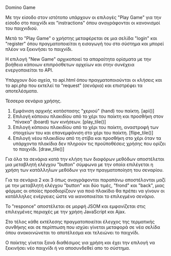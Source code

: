 Domino Game

Με την είσοδο στον ιστότοπο υπάρχουν οι επιλογές "Play Game" για την είσοδο στο παιχνίδι και "instractions" όπου αναγράφονται οι κανονισμοί του παιχνιδιού.

Μετά το "Play Game" ο χρήστης μεταφέρεται σε μια σελίδα "login" και "register" όπου πραγματοποιείται η εισαγωγή του στο σύστημα και μπορεί πλέον να ξεκινήσει το παιχνίδι.

Η επιλογή "New Game" αρχικοποιεί τα απαραίτητα ορίσματα με την βοήθεια κάποιων επιπρόσθετων αρχείων και στην συνέχεια ενεργοποιείται το API. 

Υπάρχουν δύο αχεία, το api.html όπου πραγματοποιούνται οι κλήσεις και το api.php που εκτελεί τα "request" (σενάρια) και επιστρέφει τα αποτελέσματα.

Τέσσερα σενάρια χρήσης.
1. Εμφάνιση αρχικής κατάστασης "χεριού" (hand) του παίκτη. [api()]
2. Επιλογή κάποιου πλακιδίου από το χέρι του παίκτη και προσθήκη στον "πίνακα" (board) των κινήσεων. [play_tile()]
3. Επιλογή κάποιου πλακιδίου από το χέρι του παίκτη, αναστροφή των στοιχείων του και επανεμφάνιση στο χέρι του παίκτη.  [flipe_tile()]
4. Επιλογή νέου πλακιδίου από τη στίβα και προσθήκη στο χέρι όταν τα υπάρχοντα πλακίδια δεν πληρούν τις προϋποθέσεις χρήσης που ορίζει το παιχνίδι.  [draw_tile()]

Για όλα τα σενάρια κατά την κλήση των διαφόρων μεθόδων αποστέλεται μια μεταβλητή ελέγχου "button" σύμφωνα με την οποία επιλέγεται η χρήση των κατάλληλων μεθόδων για την πραγματοποίηση του σεναρίου.

Για τα σενάρια 2 και 3 όπως αναγράφονται παραπάνω αποστέλονται μαζί με την μεταβλητή ελέγχου "button" και δύο τιμές, "frond" και "back", μιας φόρμας οι οποίες προσδιορίζουν για ποιό πλακίδιο θα πρέπει να γίνουν οι κατάλληλες ενέργειες ώστε να ικανοποιείται το επιλεγμένο σενάριο. 

Το "responce" αποστέλεται σε μορφή JSOM και εμφανίζεται στις επιλεγμένες περιοχές με την χρήση JavaScript και Ajax.

Στο τέλος κάθε εκτέλεσης πραγματοποιείται έλεγχος της τερματικής συνθήκης και σε περίπτωση που ισχύει γίνεται μεταφορά σε νέα σελίδα όπου ανακοινώνεται το αποτέλεσμα και τελειώνει το παιχνίδι.

Ο παίκτης γίνεται ξανά διαθέσιμος για χρήση και έχει την επιλογή να ξεκινήσει νέο παιχνίδι ή να αποσυνδεθεί απο το σύστημα.   